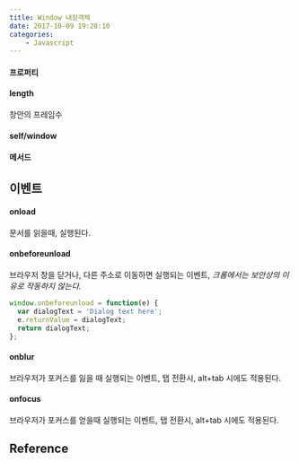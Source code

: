 ```yaml
---
title: Window 내장객체
date: 2017-10-09 19:28:10
categories:
    - Javascript
---
```


#### 프로퍼티

#### length

창안의 프레임수

#### self/window



#### 메서드



## 이벤트

#### onload

문서를 읽을때, 실행된다.

#### onbeforeunload

브라우저 창을 닫거나, 다른 주소로 이동하면 실행되는 이벤트, *크롬에서는 보안상의 이유로 작동하지 않는다.*

````javascript
window.onbeforeunload = function(e) {
  var dialogText = 'Dialog text here';
  e.returnValue = dialogText;
  return dialogText;
};
````

#### onblur

브라우저가 포커스를 잃을 때 실행되는 이벤트, 탭 전환시, alt+tab 시에도 적용된다.

#### onfocus

브라우저가 포커스를 얻을때 실행되는 이벤트, 탭 전환시, alt+tab 시에도 적용된다.

## Reference

